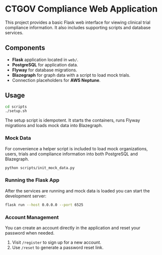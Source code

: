 # CTGOV Compliance Web Application

This project provides a basic Flask web interface for viewing clinical
trial compliance information.  It also includes supporting scripts and
database services.

## Components

- **Flask** application located in `web/`.
- **PostgreSQL** for application data.
- **Flyway** for database migrations.
- **Blazegraph** for graph data with a script to load mock trials.
- Connection placeholders for **AWS Neptune**.

## Usage

```bash
cd scripts
./setup.sh
```

The setup script is idempotent. It starts the containers, runs Flyway
migrations and loads mock data into Blazegraph.

### Mock Data

For convenience a helper script is included to load mock organizations,
users, trials and compliance information into both PostgreSQL and Blazegraph.

```bash
python scripts/init_mock_data.py
```

### Running the Flask App

After the services are running and mock data is loaded you can start the
development server:

```bash
flask run --host 0.0.0.0 --port 6525
```

### Account Management

You can create an account directly in the application and reset your password when needed.

1. Visit `/register` to sign up for a new account.
2. Use `/reset` to generate a password reset link.


